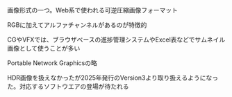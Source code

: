 
画像形式の一つ。Web系で使われる可逆圧縮画像フォーマット

RGBに加えてアルファチャンネルがあるのが特徴的

CGやVFXでは、ブラウザベースの進捗管理システムやExcel表などでサムネイル画像として使うことが多い

Portable Network Graphicsの略

HDR画像を扱えなかったが2025年発行のVersion3より取り扱えるようになった。対応するソフトウエアの登場が待たれる
